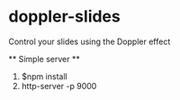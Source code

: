 # doppler-slides
Control your slides using the Doppler effect


** Simple server **
1. $npm install
2. http-server -p 9000
